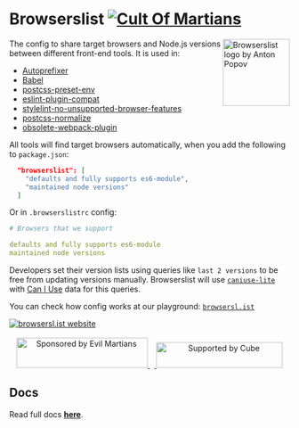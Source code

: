 # Browserslist [![Cult Of Martians][cult-img]][cult]

<img width="120" height="120" alt="Browserslist logo by Anton Popov"
src="https://browsersl.ist/logo.svg" align="right">

The config to share target browsers and Node.js versions between different front-end tools. It is used in:

* [Autoprefixer]
* [Babel]
* [postcss-preset-env]
* [eslint-plugin-compat]
* [stylelint-no-unsupported-browser-features]
* [postcss-normalize]
* [obsolete-webpack-plugin]

All tools will find target browsers automatically, when you add the following to `package.json`:

```json
  "browserslist": [
    "defaults and fully supports es6-module",
    "maintained node versions"
  ]
```

Or in `.browserslistrc` config:

```yaml
# Browsers that we support

defaults and fully supports es6-module
maintained node versions
```

Developers set their version lists using queries like `last 2 versions`
to be free from updating versions manually. Browserslist will use [`caniuse-lite`] with [Can I Use] data for this
queries.

You can check how config works at our playground: [`browsersl.ist`](https://browsersl.ist/)

<a href="https://browsersl.ist/">
  <img src="/img/screenshot.webp" alt="browsersl.ist website">
</a>

<br>
<br>
<div align="center">
  <a href="https://evilmartians.com/?utm_source=browserslist">
    <img src="https://evilmartians.com/badges/sponsored-by-evil-martians.svg"
        alt="Sponsored by Evil Martians" width="236" height="54">
  </a>  <a href="https://cube.dev/?ref=eco-browserslist-github">
    <img src="https://user-images.githubusercontent.com/986756/154330861-d79ab8ec-aacb-4af8-9e17-1b28f1eccb01.svg"
        alt="Supported by Cube" width="227" height="46">
  </a>
</div>

[stylelint-no-unsupported-browser-features]: https://github.com/ismay/stylelint-no-unsupported-browser-features

[obsolete-webpack-plugin]:                   https://github.com/ElemeFE/obsolete-webpack-plugin

[eslint-plugin-compat]:                      https://github.com/amilajack/eslint-plugin-compat

[Browserslist Example]:                      https://github.com/browserslist/browserslist-example

[postcss-preset-env]:                        https://github.com/csstools/postcss-plugins/tree/main/plugin-packs/postcss-preset-env

[postcss-normalize]:                         https://github.com/csstools/postcss-normalize

[`browsersl.ist`]:                           https://browsersl.ist/

[`caniuse-lite`]:                            https://github.com/ben-eb/caniuse-lite

[Autoprefixer]:                              https://github.com/postcss/autoprefixer

[Can I Use]:                                 https://caniuse.com/

[Babel]:                                     https://github.com/babel/babel/tree/master/packages/babel-preset-env

[cult-img]: https://cultofmartians.com/assets/badges/badge.svg

[cult]: https://cultofmartians.com/done.html

## Docs

Read full docs **[here](https://github.com/browserslist/browserslist#readme)**.
